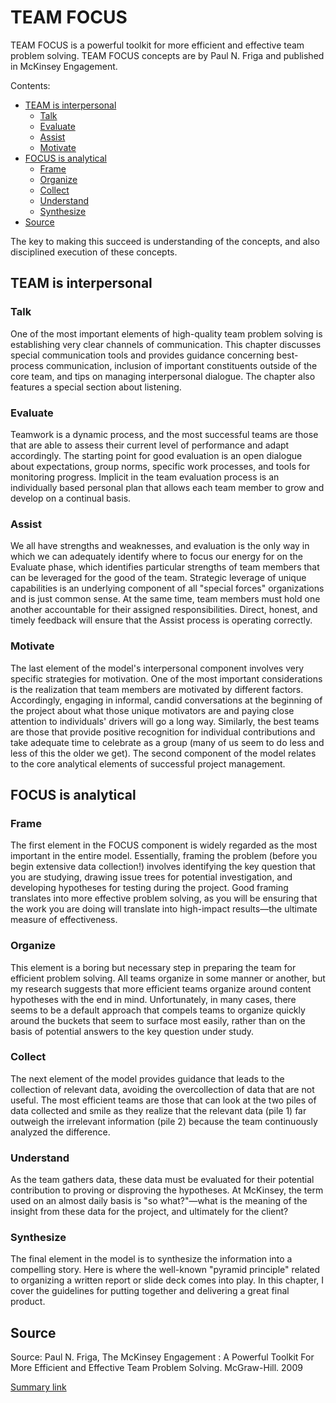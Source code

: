 <!--
  * browser: team-focus
  * tracker: f44c30d1b876f8987cf78c727e573542
  * version: 1.5.1
  * updated: 2022-06-16T23:16:21Z
  * contact: Joel Parker Henderson (http://joelparkerhenderson.com)
  * options: commentable
-->

# TEAM FOCUS

TEAM FOCUS is a powerful toolkit for more efficient and effective team problem solving. TEAM FOCUS concepts are by Paul N. Friga and published in McKinsey Engagement. 

Contents:
* [TEAM is interpersonal](#team-is-interpersonal)
  * [Talk](#talk)
  * [Evaluate](#evaluate)
  * [Assist](#assist)
  * [Motivate](#motivate)
* [FOCUS is analytical](#focus-is-analytical)
  * [Frame](#frame)
  * [Organize](#organize)
  * [Collect](#collect)
  * [Understand](#understand)
  * [Synthesize](#synthesize)
* [Source](#source)

The key to making this succeed is understanding of the concepts, and also disciplined execution of these concepts.
 

## TEAM is interpersonal


### Talk

One of the most important elements of high-quality team problem solving is establishing very clear channels of communication. This chapter discusses special communication tools and provides guidance concerning best-process communication, inclusion of important constituents outside of the core team, and tips on managing interpersonal dialogue. The chapter also features a special section about listening.


### Evaluate

Teamwork is a dynamic process, and the most successful teams are those that are able to assess their current level of performance and adapt accordingly. The starting point for good evaluation is an open dialogue about expectations, group norms, specific work processes, and tools for monitoring progress. Implicit in the team evaluation process is an individually based personal plan that allows each team member to grow and develop on a continual basis. 


### Assist

We all have strengths and weaknesses, and evaluation is the only way in which we can adequately identify where to focus our energy for on the Evaluate phase, which identifies particular strengths of team members that can be leveraged for the good of the team. Strategic leverage of unique capabilities is an underlying component of all "special forces" organizations and is just common sense. At the same time, team members must hold one another accountable for their assigned responsibilities. Direct, honest, and timely feedback will ensure that the Assist process is operating correctly.


### Motivate

The last element of the model's interpersonal component involves very specific strategies for motivation. One of the most important considerations is the realization that team members are motivated by different factors. Accordingly, engaging in informal, candid conversations at the beginning of the project about what those unique motivators are and paying close attention to individuals' drivers will go a long way. Similarly, the best teams are those that provide positive recognition for individual contributions and take adequate time to celebrate as a group (many of us seem to do less and less of this the older we get). The second component of the model relates to the core analytical elements of successful project management.


## FOCUS is analytical


### Frame

The first element in the FOCUS component is widely regarded as the most important in the entire model. Essentially, framing the problem (before you begin extensive data collection!) involves identifying the key question that you are studying, drawing issue trees for potential investigation, and developing hypotheses for testing during the project. Good framing translates into more effective problem solving, as you will be ensuring that the work you are doing will translate into high-impact results—the ultimate measure of effectiveness.


### Organize

This element is a boring but necessary step in preparing the team for efficient problem solving. All teams organize in some manner or another, but my research suggests that more efficient teams organize around content hypotheses with the end in mind. Unfortunately, in many cases, there seems to be a default approach that compels teams to organize quickly around the buckets that seem to surface most easily, rather than on the basis of potential answers to the key question under study.


### Collect

The next element of the model provides guidance that leads to the collection of relevant data, avoiding the overcollection of data that are not useful. The most efficient teams are those that can look at the two piles of data collected and smile as they realize that the relevant data (pile 1) far outweigh the irrelevant information (pile 2) because the team continuously analyzed the difference.


### Understand

As the team gathers data, these data must be evaluated for their potential contribution to proving or disproving the hypotheses. At McKinsey, the term used on an almost daily basis is "so what?"—what is the meaning of the insight from these data for the project, and ultimately for the client?


### Synthesize

The final element in the model is to synthesize the information into a compelling story. Here is where the well-known "pyramid principle" related to organizing a written report or slide deck comes into play. In this chapter, I cover the guidelines for putting together and delivering a great final product.


## Source

Source: Paul N. Friga, The McKinsey Engagement : A Powerful Toolkit For More Efficient and Effective Team Problem Solving. McGraw-Hill. 2009

[Summary link](https://web.archive.org/web/20190528003412/http://faculty.msb.edu:80/homak/homahelpsite/webhelp/Content/TEAM%20FOCUS%20-%20McKinsey%20Engagement.htm)
